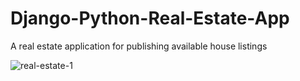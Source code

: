 # Django-Python-Real-Estate-App
A real estate application for publishing available house listings

![real-estate-1](https://user-images.githubusercontent.com/44839897/183259521-a452087c-419b-478e-9ea1-97aa353e0e54.PNG)
